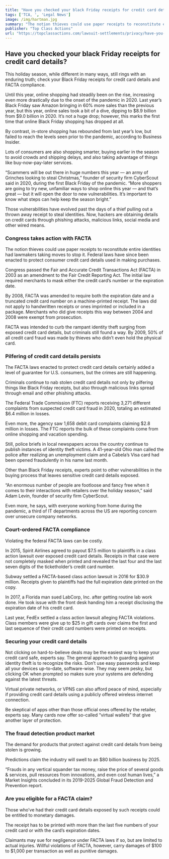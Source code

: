 ```yaml
---
title: "Have you checked your black Friday receipts for credit card details?"
tags: ['TCA, ', 'Legal News']
image: /img/hartman.jpg
summary: "The notion thieves could use paper receipts to reconstitute entire identities had lawmakers taking moves to stop it."
publisher: "Top Class Actions"
url: "https://topclassactions.com/lawsuit-settlements/privacy/have-you-checked-your-black-friday-receipts-for-credit-card-details/"
---
```

## Have you checked your black Friday receipts for credit card details?

This holiday season, while different in many ways, still rings with an enduring truth; check your Black Friday receipts for credit card details and FACTA compliance.

Until this year, online shopping had steadily been on the rise, increasing even more drastically due to the onset of the pandemic in 2020. Last year’s Black Friday saw Amazon bringing in 60% more sales than the previous year, but this year, online sales took a bit of a dive, dipping to $8.9 billion from $9.0 billion in 2020. It’s not a huge drop; however, this marks the first time that online Black Friday shopping has dropped at all.

By contrast, in-store shopping has rebounded from last year’s low, but failed to reach the levels seen prior to the pandemic, according to Business Insider.

Lots of consumers are also shopping smarter, buying earlier in the season to avoid crowds and shipping delays, and also taking advantage of things like buy-now-pay-later services.

“Scammers will be out there in huge numbers this year — an army of Grinches looking to steal Christmas,” founder of security firm CyberScout said in 2020, during the first Black Friday of the pandemic. “More shoppers are going to try new, unfamiliar ways to shop online this year — and that’s great — but it will open the door to new vulnerabilities. It’s important to know what steps can help keep the season bright.”

Those vulnerabilities have evolved past the days of a thief pulling out a thrown away receipt to steal identities. Now, hackers are obtaining details on credit cards through phishing attacks, malicious links, social media and other wired means.

### Congress takes action with FACTA

The notion thieves could use paper receipts to reconstitute entire identities had lawmakers taking moves to stop it. Federal laws have since been enacted to protect consumer credit card details used in making purchases.

Congress passed the Fair and Accurate Credit Transactions Act (FACTA) in 2003 as an amendment to the Fair Credit Reporting Act. The initial law required merchants to mask either the credit card’s number or the expiration date.

By 2008, FACTA was amended to require both the expiration date and a truncated credit card number on a machine-printed receipt. The laws did not apply to handwritten receipts or ones imprinted or included in a package. Merchants who did give receipts this way between 2004 and 2008 were exempt from prosecution.

FACTA was intended to curb the rampant identity theft surging from exposed credit card details, but criminals still found a way. By 2009, 50% of all credit card fraud was made by thieves who didn’t even hold the physical card.

### Pilfering of credit card details persists

The FACTA laws enacted to protect credit card details certainly added a level of guarantee for U.S. consumers, but the crimes are still happening.

Criminals continue to nab stolen credit card details not only by pilfering things like Black Friday receipts, but also through malicious links spread through email and other phishing attacks.

The Federal Trade Commission (FTC) reports receiving 3,271 different complaints from suspected credit card fraud in 2020, totaling an estimated $6.4 million in losses.

Even more, the agency saw 1,658 debit card complaints claiming $2.8 million in losses. The FTC reports the bulk of these complaints come from online shopping and vacation spending.

Still, police briefs in local newspapers across the country continue to publish instances of identity theft victims. A 41-year-old Ohio man called the police after realizing an unemployment claim and a Cabela’s Visa card had been opened fraudulently in his name last month.

Other than Black Friday receipts, experts point to other vulnerabilities in the buying process that leaves sensitive credit card details exposed.

“An enormous number of people are footloose and fancy free when it comes to their interactions with retailers over the holiday season,” said Adam Levin, founder of security firm CyberScout.

Even more, he says, with everyone working from home during the pandemic, a third of IT departments across the US are reporting concern over unsecure company networks.

### Court-ordered FACTA compliance

Violating the federal FACTA laws can be costly.

In 2015, Spirit Airlines agreed to payout $7.5 million to plaintiffs in a class action lawsuit over exposed credit card details. Receipts in that case were not completely masked when printed and revealed the last four and the last seven digits of the ticketholder’s credit card number.

Subway settled a FACTA-based class action lawsuit in 2016 for $30.9 million. Receipts given to plaintiffs had the full expiration date printed on the copy.

In 2017, a Florida man sued LabCorp, Inc. after getting routine lab work done. He took issue with the front desk handing him a receipt disclosing the expiration date of his credit card.

Last year, FedEx settled a class action lawsuit alleging FACTA violations. Class members were give up to $25 in gift cards over claims the first and last sequence of their credit card numbers were printed on receipts.

### Securing your credit card details

Not clicking on hard-to-believe deals may be the easiest way to keep your credit card safe, experts say. The general approach to guarding against identity theft is to recognize the risks. Don’t use easy passwords and keep all your devices up-to-date, software-wise. They may seem pesky, but clicking OK when prompted so makes sure your systems are defending against the latest threats.

Virtual private networks, or VPNS can also afford peace of mind, especially if providing credit card details using a publicly offered wireless internet connection.

Be skeptical of apps other than those official ones offered by the retailer, experts say. Many cards now offer so-called “virtual wallets” that give another layer of protection.

### The fraud detection product market

The demand for products that protect against credit card details from being stolen is growing.

Predictions claim the industry will swell to an $80 billion business by 2025.

“Frauds in any vertical squander tax money, raise the price of several goods & services, pull resources from innovations, and even cost human lives,” a Market Insights concluded in its 2019-2025 Global Fraud Detection and Prevention report.

### Are you eligible for a FACTA claim?

Those who’ve had their credit card details exposed by such receipts could be entitled to monetary damages.

The receipt has to be printed with more than the last five numbers of your credit card or with the card’s expiration dates.

Claimants may sue for negligence under FACTA laws if so, but are limited to actual injuries. Willful violations of FACTA, however, carry damages of $100 to $1,000 per transaction as well as punitive damages.
